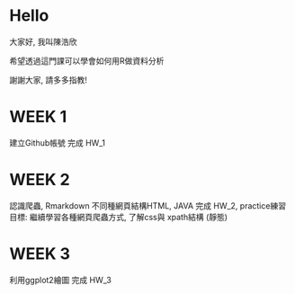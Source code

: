 # Hello
大家好, 我叫陳浩欣 <p>
希望透過這門課可以學會如何用R做資料分析 <p>
謝謝大家, 請多多指教!

# WEEK 1
建立Github帳號
完成 HW_1

# WEEK 2
認識爬蟲, Rmarkdown
不同種網頁結構HTML, JAVA
完成 HW_2, practice練習
目標: 繼續學習各種網頁爬蟲方式, 了解css與 xpath結構 (靜態)

# WEEK 3
利用ggplot2繪圖
完成 HW_3
 
